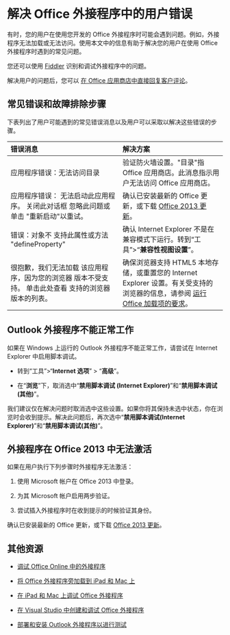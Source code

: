 
# <a name="troubleshoot-user-errors-with-office-add-ins"></a>解决 Office 外接程序中的用户错误

有时，您的用户在使用您开发的 Office 外接程序时可能会遇到问题。例如，外接程序无法加载或无法访问。使用本文中的信息有助于解决您的用户在使用 Office 外接程序时遇到的常见问题。 

您还可以使用 [Fiddler](http://www.telerik.com/fiddler) 识别和调试外接程序中的问题。

解决用户的问题后，您可以 [在 Office 应用商店中直接回复客户评论](https://msdn.microsoft.com/library/jj635874.aspx)。

## <a name="common-errors-and-troubleshooting-steps"></a>常见错误和故障排除步骤

下表列出了用户可能遇到的常见错误消息以及用户可以采取以解决这些错误的步骤。



|**错误消息**|**解决方案**|
|:-----|:-----|
|应用程序错误：无法访问目录|验证防火墙设置。"目录"指 Office 应用商店。此消息指示用户无法访问 Office 应用商店。|
|应用程序错误： 无法启动此应用程序。 关闭此对话框 忽略此问题或单击 "重新启动"以重试。|确认已安装最新的 Office 更新，或下载 [Office 2013 更新](https://support.microsoft.com/en-us/kb/2986156/)。|
|错误：对象不 支持此属性或方法 "defineProperty"|确认 Internet Explorer 不是在兼容模式下运行。转到“工具”>“**兼容性视图设置**”。|
|很抱歉，我们无法加载 该应用程序，因为您的浏览器 版本不受支持。 单击此处查看 支持的浏览器版本的列表。|确保浏览器支持 HTML5 本地存储，或重置您的 Internet Explorer 设置。有关受支持的浏览器的信息，请参阅 [运行 Office 加载项的要求](../../docs/overview/requirements-for-running-office-add-ins.md)。|

## <a name="outlook-add-in-doesn't-work-correctly"></a>Outlook 外接程序不能正常工作

如果在 Windows 上运行的 Outlook 外接程序不能正常工作，请尝试在 Internet Explorer 中启用脚本调试。 


- 转到“工具”>“**Internet 选项**” > “**高级**”。
    
- 在“**浏览**”下，取消选中“**禁用脚本调试 (Internet Explorer)**”和“**禁用脚本调试 (其他)**”。
    
我们建议仅在解决问题时取消选中这些设置。如果你将其保持未选中状态，你在浏览时会收到提示。解决此问题后，再次选中“**禁用脚本调试(Internet Explorer)**”和“**禁用脚本调试(其他)**”。


## <a name="add-in-doesn't-activate-in-office-2013"></a>外接程序在 Office 2013 中无法激活

如果在用户执行下列步骤时外接程序无法激活：


1. 使用 Microsoft 帐户在 Office 2013 中登录。
    
2. 为其 Microsoft 帐户启用两步验证。
    
3. 尝试插入外接程序时在收到提示的时候验证其身份。
    
确认已安装最新的 Office 更新，或下载 [Office 2013 更新](https://support.microsoft.com/en-us/kb/2986156/)。


## <a name="additional-resources"></a>其他资源



- [调试 Office Online 中的外接程序](../testing/debug-add-ins-in-office-online.md)
    
- [将 Office 外接程序旁加载到 iPad 和 Mac 上](../testing/sideload-an-office-add-in-on-ipad-and-mac.md)
    
- [在 iPad 和 Mac 上调试 Office 外接程序](../testing/debug-office-add-ins-on-ipad-and-mac.md)
    
- [在 Visual Studio 中创建和调试 Office 外接程序](../../docs/get-started/create-and-debug-office-add-ins-in-visual-studio.md)
    
- [部署和安装 Outlook 外接程序以进行测试](../outlook/testing-and-tips.md)
    
